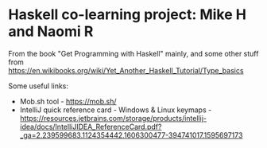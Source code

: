 # Haskell co-learning project: Mike H and Naomi R

From the book "Get Programming with Haskell" mainly, and some other stuff from https://en.wikibooks.org/wiki/Yet_Another_Haskell_Tutorial/Type_basics

Some useful links:

* Mob.sh tool - https://mob.sh/
* IntelliJ quick reference card - Windows & Linux keymaps - https://resources.jetbrains.com/storage/products/intellij-idea/docs/IntelliJIDEA_ReferenceCard.pdf?_ga=2.239599683.1124354442.1606300477-394741017.1595697173
